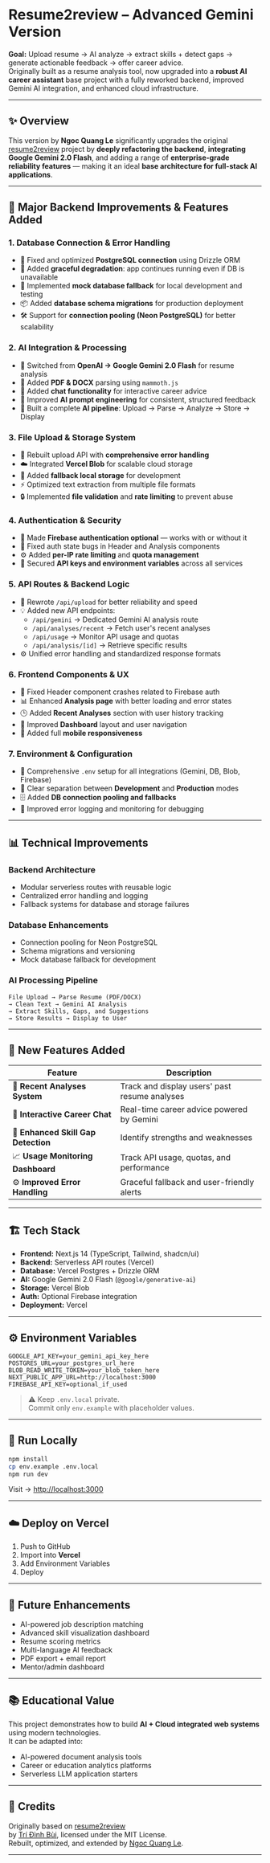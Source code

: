 # Resume2review – Advanced Gemini Version

**Goal:** Upload resume → AI analyze → extract skills + detect gaps → generate actionable feedback → offer career advice.  
Originally built as a resume analysis tool, now upgraded into a **robust AI career assistant** base project with a fully reworked backend, improved Gemini AI integration, and enhanced cloud infrastructure.

---

## ✨ Overview

This version by **Ngoc Quang Le** significantly upgrades the original [resume2review](https://github.com/tridinhbui/resume2review) project by **deeply refactoring the backend**, **integrating Google Gemini 2.0 Flash**, and adding a range of **enterprise-grade reliability features** — making it an ideal **base architecture for full-stack AI applications**.

---

## 🔧 Major Backend Improvements & Features Added

### 1. Database Connection & Error Handling
- 🧩 Fixed and optimized **PostgreSQL connection** using Drizzle ORM  
- 🧠 Added **graceful degradation**: app continues running even if DB is unavailable  
- 🧪 Implemented **mock database fallback** for local development and testing  
- 📦 Added **database schema migrations** for production deployment  
- 🛠️ Support for **connection pooling (Neon PostgreSQL)** for better scalability  

### 2. AI Integration & Processing
- 🤖 Switched from **OpenAI → Google Gemini 2.0 Flash** for resume analysis  
- 📄 Added **PDF & DOCX** parsing using `mammoth.js`  
- 💬 Added **chat functionality** for interactive career advice  
- 🧠 Improved **AI prompt engineering** for consistent, structured feedback  
- 🔁 Built a complete **AI pipeline**: Upload → Parse → Analyze → Store → Display  

### 3. File Upload & Storage System
- 📂 Rebuilt upload API with **comprehensive error handling**  
- ☁️ Integrated **Vercel Blob** for scalable cloud storage  
- 🧰 Added **fallback local storage** for development  
- ⚡ Optimized text extraction from multiple file formats  
- 🔒 Implemented **file validation** and **rate limiting** to prevent abuse  

### 4. Authentication & Security
- 🔐 Made **Firebase authentication optional** — works with or without it  
- 🧱 Fixed auth state bugs in Header and Analysis components  
- ⚙️ Added **per-IP rate limiting** and **quota management**  
- 🧾 Secured **API keys and environment variables** across all services  

### 5. API Routes & Backend Logic
- 🧠 Rewrote `/api/upload` for better reliability and speed  
- 💡 Added new API endpoints:
  - `/api/gemini` → Dedicated Gemini AI analysis route  
  - `/api/analyses/recent` → Fetch user's recent analyses  
  - `/api/usage` → Monitor API usage and quotas  
  - `/api/analysis/[id]` → Retrieve specific results  
- ⚙️ Unified error handling and standardized response formats  

### 6. Frontend Components & UX
- 🧭 Fixed Header component crashes related to Firebase auth  
- 📊 Enhanced **Analysis page** with better loading and error states  
- 🕒 Added **Recent Analyses** section with user history tracking  
- 🧩 Improved **Dashboard** layout and user navigation  
- 📱 Added full **mobile responsiveness**  

### 7. Environment & Configuration
- 🧰 Comprehensive `.env` setup for all integrations (Gemini, DB, Blob, Firebase)  
- 🧾 Clear separation between **Development** and **Production** modes  
- 🗄️ Added **DB connection pooling and fallbacks**  
- 🧩 Improved error logging and monitoring for debugging  

---

## 📊 Technical Improvements

### Backend Architecture
- Modular serverless routes with reusable logic  
- Centralized error handling and logging  
- Fallback systems for database and storage failures  

### Database Enhancements
- Connection pooling for Neon PostgreSQL  
- Schema migrations and versioning  
- Mock database fallback for development  

### AI Processing Pipeline
```
File Upload → Parse Resume (PDF/DOCX)
→ Clean Text → Gemini AI Analysis
→ Extract Skills, Gaps, and Suggestions
→ Store Results → Display to User
```

---

## 🚀 New Features Added

| Feature | Description |
|----------|-------------|
| 🧾 **Recent Analyses System** | Track and display users' past resume analyses |
| 💬 **Interactive Career Chat** | Real-time career advice powered by Gemini |
| 🎯 **Enhanced Skill Gap Detection** | Identify strengths and weaknesses |
| 📈 **Usage Monitoring Dashboard** | Track API usage, quotas, and performance |
| ⚙️ **Improved Error Handling** | Graceful fallback and user-friendly alerts |

---

## 🏗️ Tech Stack

- **Frontend:** Next.js 14 (TypeScript, Tailwind, shadcn/ui)  
- **Backend:** Serverless API routes (Vercel)  
- **Database:** Vercel Postgres + Drizzle ORM  
- **AI:** Google Gemini 2.0 Flash (`@google/generative-ai`)  
- **Storage:** Vercel Blob  
- **Auth:** Optional Firebase integration  
- **Deployment:** Vercel  

---

## ⚙️ Environment Variables

```env
GOOGLE_API_KEY=your_gemini_api_key_here
POSTGRES_URL=your_postgres_url_here
BLOB_READ_WRITE_TOKEN=your_blob_token_here
NEXT_PUBLIC_APP_URL=http://localhost:3000
FIREBASE_API_KEY=optional_if_used
```

> ⚠️ Keep `.env.local` private.  
> Commit only `env.example` with placeholder values.

---

## 🚀 Run Locally

```bash
npm install
cp env.example .env.local
npm run dev
```
Visit → [http://localhost:3000](http://localhost:3000)

---

## ☁️ Deploy on Vercel

1. Push to GitHub  
2. Import into **Vercel**  
3. Add Environment Variables  
4. Deploy  

---

## 🔮 Future Enhancements

- AI-powered job description matching  
- Advanced skill visualization dashboard  
- Resume scoring metrics  
- Multi-language AI feedback  
- PDF export + email report  
- Mentor/admin dashboard  

---

## 📚 Educational Value

This project demonstrates how to build **AI + Cloud integrated web systems** using modern technologies.  
It can be adapted into:
- AI-powered document analysis tools  
- Career or education analytics platforms  
- Serverless LLM application starters  

---

## 🙏 Credits

Originally based on [resume2review](https://github.com/tridinhbui/resume2review)  
by [Trí Đình Bùi](https://github.com/tridinhbui), licensed under the MIT License.  
Rebuilt, optimized, and extended by [Ngoc Quang Le](https://github.com/QuxngLe).

---
